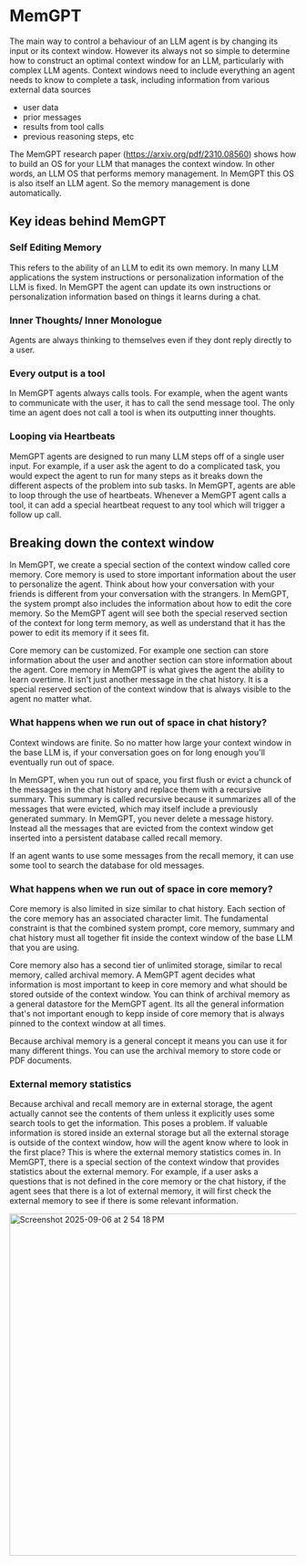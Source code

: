 # MemGPT
The main way to control a behaviour of an LLM agent is by changing its input or its context window. However its always not so simple to determine how to construct an optimal context window for an LLM, particularly with complex LLM agents.
Context windows need to include everything an agent needs to know to complete a task, including information from various external data sources 
- user data
- prior messages
- results from tool calls
- previous reasoning steps, etc

The MemGPT research paper (https://arxiv.org/pdf/2310.08560) shows how to build an OS for your LLM that manages the context window. In other words, an LLM OS that performs memory management. In MemGPT this OS is also itself an LLM agent. So the memory management is done automatically. 

## Key ideas behind MemGPT
### Self Editing Memory
This refers to the ability of an LLM to edit its own memory. In many LLM applications the system instructions or personalization information of the LLM is fixed. In MemGPT the agent can update its own instructions or personalization information based on things it learns during a chat.
### Inner Thoughts/ Inner Monologue
Agents are always thinking to themselves even if they dont reply directly to a user.
### Every output is a tool
In MemGPT agents always calls tools. For example, when the agent wants to communicate with the user, it has to call the send message tool. The only time an agent does not call a tool is when its outputting inner thoughts.
### Looping via Heartbeats
MemGPT agents are designed to run many LLM steps off of a single user input. For example, if a user ask the agent to do a complicated task, you would expect the agent to run for many steps as it breaks down the different aspects of the problem into sub tasks. In MemGPT, agents are able to loop through the use of heartbeats.
Whenever a MemGPT agent calls a tool, it can add a special heartbeat request to any tool which will trigger a follow up call. 

## Breaking down the context window
In MemGPT, we create a special section of the context window called core memory. Core memory is used to store important information about the user to personalize the agent. Think about how your conversation with your friends is different from your conversation with the strangers.
In MemGPT, the system prompt also includes the information about how to edit the core memory. So the MemGPT agent will see both the special reserved section of the context for long term memory, as well as understand that it has the power to edit its memory if it sees fit.

Core memory can be customized. For example one section can store information about the user and another section can store information about the agent. Core memory in MemGPT is what gives the agent the ability to learn overtime. 
It isn't just another message in the chat history. It is a special reserved section of the context window that is always visible to the agent no matter what. 

### What happens when we run out of space in chat history?
Context windows are finite. So no matter how large your context window in the base LLM is, if your conversation goes on for long enough you'll eventually run out of space. 

In MemGPT, when you run out of space, you first flush or evict a chunck of the messages in the chat history and replace them with a recursive summary. This summary is called recursive because it summarizes all of the messages that were evicted, which may itself include
a previously generated summary. In MemGPT, you never delete a message history. Instead all the messages that are evicted from the context window get inserted into a persistent database called recall memory. 

If an agent wants to use some messages from the recall memory, it can use some tool to search the database for old messages. 

### What happens when we run out of space in core memory?
Core memory is also limited in size similar to chat history. Each section of the core memory has an associated character limit. The fundamental constraint is that the combined system prompt, core memory, summary and chat history must all together fit inside 
the context window of the base LLM that you are using. 

Core memory also has a second tier of unlimited storage, similar to recal memory, called archival memory. A MemGPT agent decides what information is most important to keep in core memory and what should be stored outside of the context window. 
You can think of archival memory as a general datastore for the MemGPT agent. Its all the general information that's not important enough to kepp inside of core memory that is always pinned to the context window at all times.

Because archival memory is a general concept it means you can use it for many different things. You can use the archival memory to store code or PDF documents. 

### External memory statistics
Because archival and recall memory are in external storage, the agent actually cannot see the contents of them unless it explicitly uses some search tools to get the information. This poses a problem.
If valuable information is stored inside an external storage but all the external storage is outside of the context window, how will the agent know where to look in the first place?
This is where the external memory statistics comes in. In MemGPT, there is a special section of the context window that provides statistics about the external memory. For example, if a user asks a questions that is not defined in the core memory or the chat
history, if the agent sees that there is a lot of external memory, it will first check the external memory to see if there is some relevant information.

<img width="600" height="600" alt="Screenshot 2025-09-06 at 2 54 18 PM" src="https://github.com/user-attachments/assets/53e6b7c2-5f50-4131-b73d-666b125da2d2" />

